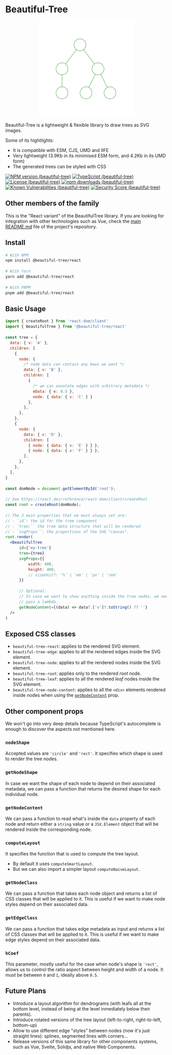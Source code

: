 # Beautiful-Tree

<p align="center">
<img
  src="https://raw.githubusercontent.com/Coder-Spirit/beautiful-tree/main/docs/example1.svg"
	style="height:300px;width:300px;"
	alt="Tree rendered with BeautifulTree"
/>
</p>

Beautiful-Tree is a lightweight & flexible library to draw trees as SVG images.

Some of its hightlights:
- It is compatible with ESM, CJS, UMD and IIFE
- Very lightweight (3.9Kb in its minimised ESM form, and 4.2Kb in its UMD form)
- The generated trees can be styled with CSS


[![NPM version (beautiful-tree)](https://img.shields.io/npm/v/@beautiful-tree/react.svg?style=flat)](https://www.npmjs.com/package/@beautiful-tree/react)
[![TypeScript (beautiful-tree)](https://badgen.net/npm/types/@beautiful-tree/react)](http://www.typescriptlang.org/)
[![License (beautiful-tree)](https://badgen.net/npm/license/@beautiful-tree/react)](https://opensource.org/licenses/MIT)
[![npm downloads (beautiful-tree)](https://img.shields.io/npm/dm/@beautiful-tree/react.svg?style=flat)](https://www.npmjs.com/package/@beautiful-tree/react)
[![Known Vulnerabilities (beautiful-tree)](https://snyk.io//test/github/Coder-Spirit/nominal/badge.svg?targetFile=package.json)](https://snyk.io//test/github/Coder-Spirit/nominal?targetFile=package.json)
[![Security Score (beautiful-tree)](https://snyk-widget.herokuapp.com/badge/npm/@beautiful-tree%2Freact/badge.svg)](https://snyk.io/advisor/npm-package/@beautiful-tree/react)
## Other members of the family

This is the "React variant" of the BeautifulTree library. If you are looking
for integration with other technologies such as Vue, check the
[main README.md](https://github.com/Coder-Spirit/beautiful-tree?tab=readme-ov-file#beautiful-tree)
file of the project's repository.

## Install

```bash
# With NPM
npm install @beautiful-tree/react

# With Yarn
yarn add @beautiful-tree/react

# With PNPM
pnpm add @beautiful-tree/react
```

## Basic Usage

```jsx
import { createRoot } from 'react-dom/client'
import { BeautifulTree } from '@beautiful-tree/react'

const tree = {
  data: { v: 'A' },
  children: [
    {
      node: {
        /* node data can contain any kews we want */
        data: { v: 'B' },
        children: [
          {
            /* we can annotate edges with arbitrary metadata */
            eData: { e: 0.5 },
            node: { data: { v: 'C' } }
          },
        ],
      },
    },
    {
      node: {
        data: { v: 'D' },
        children: [
          { node: { data: { v: 'E' } } },
          { node: { data: { v: 'F' } } },
        ],
      },
    },
  ],
}

const domNode = document.getElementById('root');

// See https://react.dev/reference/react-dom/client/createRoot
const root = createRoot(domNode);

// The 3 main properties that we must always set are:
// - `id`: the id for the tree component
// - `tree:`` the tree data structure that will be rendered
// - `svgProps``: the proportions of the SVG "canvas".
root.render(
  <BeautifulTree
      id={'my-tree'}
      tree={tree}
      svgProps={{
          width: 400,
          height: 400,
          // sizeUnit?: '%' | 'em' | 'px' | 'rem'
      }}

      // Optional:
      // In case we want to show anything inside the tree nodes, we need to
      // pass a lambda.
      getNodeContent={(data) => data?.['v']?.toString() ?? ''}
  />
)
```

## Exposed CSS classes

- `beautiful-tree-react`: applies to the rendered SVG element.
- `beautiful-tree-edge`: applies to all the rendered edges inside the SVG
  element.
- `beautiful-tree-node`: applies to all the rendered nodes inside the SVG
  element.
- `beautiful-tree-root`: applies only to the rendered _root_ node.
- `beautiful-tree-leaf`: applies to all the rendered _leaf_ nodes inside the SVG
  element.
- `beautiful-tree-node-content`: applies to all the `<div>` elements rendered
  inside nodes when using the [`getNodeContent`](#getnodecontent) prop.

## Other component props

We won't go into very deep details because TypeScript's autocomplete is enough
to discover the aspects not mentioned here.

### `nodeShape`

Accepted values are `'circle'` and `'rect'`. It specifies which shape is used
to render the tree nodes.

### `getNodeShape`

In case we want the shape of each node to depend on their associated metadata,
we can pass a function that returns the desired shape for each individual node.

### `getNodeContent`

We can pass a function to read what's inside the `data` property of each node
and return either a `string` value or a `JSX.Element` object that will be
rendered inside the corresponding node.

### `computeLayout`

It specifies the function that is used to compute the tree layout.
- By default it uses `computeSmartLayout`.
- But we can also import a simpler layout `computeNaiveLayout`.

### `getNodeClass`

We can pass a function that takes each node object and returns a list of CSS
classes that will be applied to it. This is useful if we want to make node
styles depend on their associated data.

### `getEdgeClass`

We can pass a function that takes edge metadata as input and returns a list of
CSS classes that will be applied to it. This is useful if we want to make edge
styles depend on their associated data.

### `hCoef`

This parameter, mostly useful for the case when node's shape is `'rect'`, allows
us to control the ratio aspect between height and width of a node. It must be
between `0` and `1`, ideally above `0.5`.

## Future Plans

- Introduce a layout algorithm for dendrograms (with leafs all at the bottom
  level, instead of being at the level inmediately below their parents).
- Introduce rotated versions of the tree layout (left-to-right, right-to-left,
  bottom-up)
- Allow to use different edge "styles" between nodes (now it's just straight
  lines): splines, segmented lines with corners...
- Release versions of this same library for other components systems, such as
  Vue, Svelte, Solidjs, and native Web Components.
